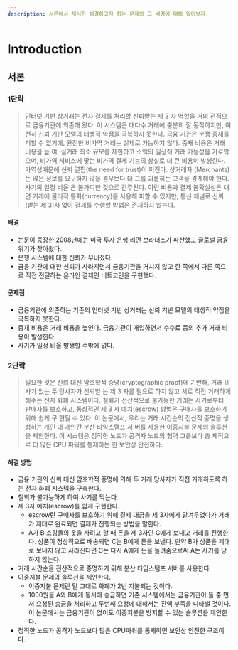 ```yaml
---
description: 서론에서 제시한 해결하고자 하는 문제와 그 배경에 대해 알아보자.
---
```


# Introduction

## 서론

### 1단락

> 인터넷 기반 상거래는 전자 결제를 처리할 신뢰받는 제 3 자 역할을 거의 전적으로 금융기관에 의존해 왔다. 이 시스템은 대다수 거래에 충분히 잘 동작하지만, 여전히 신뢰 기반 모델의 태생적 약점을 극복하지 못한다. 금융 기관은 분쟁 중재를 피할 수 없기에, 완전한 비가역 거래는 실제로 가능하지 않다. 중재 비용은 거래 비용을 높 여, 실거래 최소 규모를 제한하고 소액의 일상적 거래 가능성을 가로막으며, 비가역 서비스에 맞는 비가역 결제 기능의 상실로 더 큰 비용이 발생한다. 가역성때문에 신뢰 결핍(the need for trust)이 퍼진다. 상거래자 (Merchants)는 많은 정보를 요구하지 않을 경우보다 더 그를 괴롭히는 고객을 경계해야 한다. 사기의 일정 비율 은 불가피한 것으로 간주된다. 이런 비용과 결제 불확실성은 대면 거래에 물리적 통화(currency)를 사용해 피할 수 있지만, 통신 채널로 신뢰(받는 제 3)자 없이 결제를 수행할 방법은 존재하지 않는다.

#### 배경

* 논문이 등장한 2008년에는 미국 투자 은행 리먼 브라더스가 파산했고 글로벌 금융위기가 찾아왔다.
* 은행 시스템에 대한 신뢰가 무너졌다.&#x20;
* 금융 기관에 대한 신뢰가 사라지면서 금융기관을 거치지 않고 한 쪽에서 다른 쪽으로 직접 전달하는 온라인 결제인 비트코인을 구현했다.&#x20;

#### 문제점

* 금융기관에 의존하는 기존의 인터넷 기반 상거래는 신뢰 기반 모델의 태생적 약점을 극복하지 못한다.&#x20;
* 중재 비용은 거래 비용을 높인다. 금융기관이 개입하면서 수수료 등의 추가 거래 비용이 발생한다.&#x20;
* 사기가 일정 비율 발생할 수밖에 없다.&#x20;

### 2단락

> 필요한 것은 신뢰 대신 암호학적 증명(cryptographic proof)에 기반해, 거래 의사가 있는 두 당사자가 신뢰받 는 제 3 자를 필요로 하지 않고 서로 직접 거래하게 해주는 전자 화폐 시스템이다. 철회가 전산적으로 불가능한 거래는 사기로부터 판매자를 보호하고, 통상적인 제 3 자 예치(escrow) 방법은 구매자를 보호하기 위해 쉽게 구 현될 수 있다. 이 논문에서, 우리는 거래 시간순의 전산적 증명을 생성하는 개인 대 개인간 분산 타임스탬프 서 버를 사용한 이중지불 문제의 솔루션을 제안한다. 이 시스템은 정직한 노드가 공격자 노드의 협력 그룹보다 총 체적으로 더 많은 CPU 파워를 통제하는 한 보안상 안전하다.

#### 해결 방법

* 금융 기관의 신뢰 대신 암호학적 증명에 의해 두 거래 당사자가 직접 거래하도록 하는 전자 화폐 시스템을 구축한다.&#x20;
* 철회가 불가능하게 하여 사기를 막는다.&#x20;
* 제 3자 예치(escrow)를 쉽게 구현한다.&#x20;
  * escrow란 구매자를 보호하기 위해 결제 대금을 제 3자에게 맡겨두었다가 거래가 제대로 완료되면 결제가 진행되는 방법을 말한다.&#x20;
  * A가 B 쇼핑몰의 옷을 사려고 할 때 돈을 제 3자인 C에게 보내고 거래를 진행한다. 상품이 정상적으로 배송되면 C는 B에게 돈을 보낸다. 만약 B가 상품을 제대로 보내지 않고 사라진다면 C는 다시 A에게 돈을 돌려줌으로써 A는 사기를 당하지 않는다.&#x20;
* 거래 시간순을 전산적으로 증명하기 위해 분산 타임스탬프 서버를 사용한다.&#x20;
* 이중지불 문제의 솔루션을 제안한다.&#x20;
  * 이중지불 문제란 말 그대로 화폐가 2번 지불되는 것이다.&#x20;
  * 1000원을 A와 B에게 동시에 송금하면 기존 시스템에서는 금융기관이 둘 중 먼저 요청된 송금을 처리하고 두번째 요청에 대해서는 잔액 부족을 나타낼 것이다. 이 논문에서는 금융기관이 없이도 이중지불을 방지할 수 있는 솔루션을 제안한다.&#x20;
* 정직한 노드가 공격자 노드보다 많은 CPU파워를 통제하면 보안상 안전한 구조이다.&#x20;
